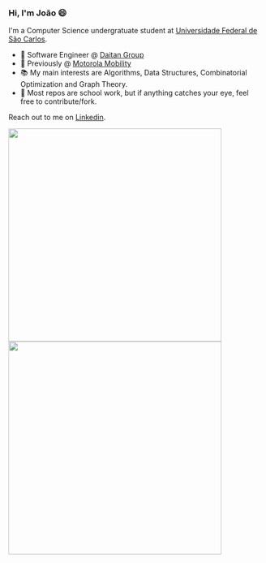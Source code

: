 ### Hi, I'm João 😄 
I'm a Computer Science undergratuate student at [Universidade Federal de São Carlos](https://www2.ufscar.br/).

- 💼  Software Engineer @ [Daitan Group](https://www.daitan.com/)
- 📱  Previously @ [Motorola Mobility](https://motorola.com/)
- 📚  My main interests are Algorithms, Data Structures, Combinatorial Optimization and Graph Theory.
- 🌱  Most repos are school work, but if anything catches your eye, feel free to contribute/fork.

Reach out to me on <a href="https://www.linkedin.com/in/joaovicmendes/" target="_blank">Linkedin</a>.

<img width="420px" src="https://github-readme-stats.vercel.app/api/top-langs/?username=joaovicmendes&hide=html,tex,Jupyter Notebook, css,java&layout=compact&theme=buefy"/>

<img width="420px" src="https://github-readme-stats.vercel.app/api?username=joaovicmendes&theme=buefy"/>

<!--
**joaovicmendes/joaovicmendes** is a ✨ _special_ ✨ repository because its `README.md` (this file) appears on your GitHub profile.

Here are some ideas to get you started:

- 🔭 I’m currently working on ...
- 🌱 I’m currently learning ...
- 👯 I’m looking to collaborate on ...
- 🤔 I’m looking for help with ...
- 💬 Ask me about ...
- 📫 How to reach me: ...
- 😄 Pronouns: ...
- ⚡ Fun fact: ...
-->
